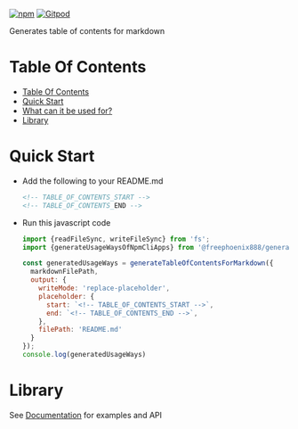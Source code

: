 [![npm](https://img.shields.io/npm/v/@freephoenix888/generate-table-of-contents-for-markdown.svg)](https://www.npmjs.com/package/@freephoenix888/generate-table-of-contents-for-markdown)
[![Gitpod](https://img.shields.io/badge/Gitpod-ready--to--code-blue?logo=gitpod)](https://gitpod.io/#https://github.com/freephoenix888/generate-table-of-contents-for-markdown) 

Generates table of contents for markdown

# Table Of Contents
<!-- Do not remove these comments because they are used for automatic generation -->
<!-- ACTUAL_TABLE_OF_CONTENTS_START -->
- [Table Of Contents](#table-of-contents)
- [Quick Start](#quick-start)
- [What can it be used for?](#what-can-it-be-used-for?)
- [Library](#library)

<!-- ACTUAL_TABLE_OF_CONTENTS_END -->

# Quick Start
- Add the following to your README.md
  ```markdown
  <!-- TABLE_OF_CONTENTS_START -->
  <!-- TABLE_OF_CONTENTS_END -->
  ```
- Run this javascript code
  ```javascript
  import {readFileSync, writeFileSync} from 'fs';
  import {generateUsageWaysOfNpmCliApps} from '@freephoenix888/generate-table-of-contents-for-markdown';

  const generatedUsageWays = generateTableOfContentsForMarkdown({
    markdownFilePath,
    output: {
      writeMode: 'replace-placeholder',
      placeholder: {
        start: `<!-- TABLE_OF_CONTENTS_START -->`,
        end: `<!-- TABLE_OF_CONTENTS_END -->`,
      },
      filePath: 'README.md'
    }
  });
  console.log(generatedUsageWays)
  ```


# Library
See [Documentation] for examples and API


[Documentation]: https://freephoenix888.github.io/generate-table-of-contents-for-markdown/
